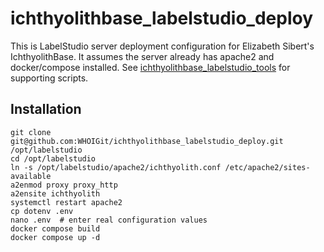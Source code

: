 # ichthyolithbase_labelstudio_deploy

This is LabelStudio server deployment configuration for Elizabeth Sibert's IchthyolithBase.
It assumes the server already has apache2 and docker/compose installed.
See [ichthyolithbase_labelstudio_tools](https://github.com/WHOIGit/ichthyolithbase_labelstudio_tools) for supporting scripts.


## Installation
```
git clone git@github.com:WHOIGit/ichthyolithbase_labelstudio_deploy.git /opt/labelstudio
cd /opt/labelstudio
ln -s /opt/labelstudio/apache2/ichthyolith.conf /etc/apache2/sites-available
a2enmod proxy proxy_http
a2ensite ichthyolith
systemctl restart apache2
cp dotenv .env
nano .env  # enter real configuration values
docker compose build
docker compose up -d
```
